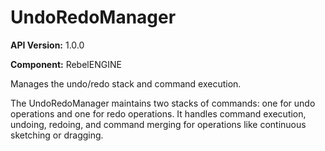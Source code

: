 # UndoRedoManager

**API Version:** 1.0.0

**Component:** RebelENGINE

Manages the undo/redo stack and command execution.

The UndoRedoManager maintains two stacks of commands: one for undo operations
and one for redo operations. It handles command execution, undoing, redoing,
and command merging for operations like continuous sketching or dragging.

